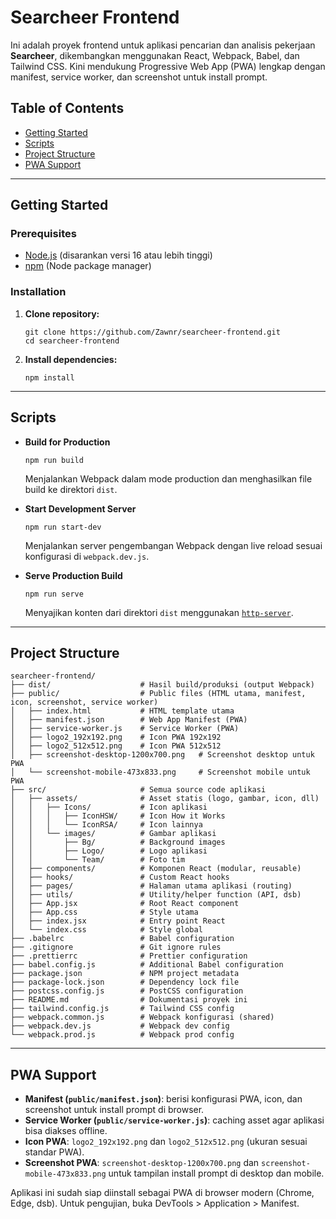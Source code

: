 # Searcheer Frontend

Ini adalah proyek frontend untuk aplikasi pencarian dan analisis pekerjaan **Searcheer**, dikembangkan menggunakan React, Webpack, Babel, dan Tailwind CSS. Kini mendukung Progressive Web App (PWA) lengkap dengan manifest, service worker, dan screenshot untuk install prompt.

## Table of Contents

- [Getting Started](#getting-started)
- [Scripts](#scripts)
- [Project Structure](#project-structure)
- [PWA Support](#pwa-support)

---

## Getting Started

### Prerequisites

- [Node.js](https://nodejs.org/) (disarankan versi 16 atau lebih tinggi)
- [npm](https://www.npmjs.com/) (Node package manager)

### Installation

1. **Clone repository:**

   ```shell
   git clone https://github.com/Zawnr/searcheer-frontend.git
   cd searcheer-frontend
   ```

2. **Install dependencies:**
   ```shell
   npm install
   ```

---

## Scripts

- **Build for Production**

  ```shell
  npm run build
  ```

  Menjalankan Webpack dalam mode production dan menghasilkan file build ke direktori `dist`.

- **Start Development Server**

  ```shell
  npm run start-dev
  ```

  Menjalankan server pengembangan Webpack dengan live reload sesuai konfigurasi di `webpack.dev.js`.

- **Serve Production Build**
  ```shell
  npm run serve
  ```
  Menyajikan konten dari direktori `dist` menggunakan [`http-server`](https://www.npmjs.com/package/http-server).

---

## Project Structure

```text
searcheer-frontend/
├── dist/                    # Hasil build/produksi (output Webpack)
├── public/                  # Public files (HTML utama, manifest, icon, screenshot, service worker)
│   ├── index.html           # HTML template utama
│   ├── manifest.json        # Web App Manifest (PWA)
│   ├── service-worker.js    # Service Worker (PWA)
│   ├── logo2_192x192.png    # Icon PWA 192x192
│   ├── logo2_512x512.png    # Icon PWA 512x512
│   ├── screenshot-desktop-1200x700.png   # Screenshot desktop untuk PWA
│   └── screenshot-mobile-473x833.png     # Screenshot mobile untuk PWA
├── src/                     # Semua source code aplikasi
│   ├── assets/              # Asset statis (logo, gambar, icon, dll)
│   │   ├── Icons/           # Icon aplikasi
│   │   │   ├── IconHSW/     # Icon How it Works
│   │   │   └── IconRSA/     # Icon lainnya
│   │   └── images/          # Gambar aplikasi
│   │       ├── Bg/          # Background images
│   │       ├── Logo/        # Logo aplikasi
│   │       └── Team/        # Foto tim
│   ├── components/          # Komponen React (modular, reusable)
│   ├── hooks/               # Custom React hooks
│   ├── pages/               # Halaman utama aplikasi (routing)
│   ├── utils/               # Utility/helper function (API, dsb)
│   ├── App.jsx              # Root React component
│   ├── App.css              # Style utama
│   ├── index.jsx            # Entry point React
│   └── index.css            # Style global
├── .babelrc                 # Babel configuration
├── .gitignore               # Git ignore rules
├── .prettierrc              # Prettier configuration
├── babel.config.js          # Additional Babel configuration
├── package.json             # NPM project metadata
├── package-lock.json        # Dependency lock file
├── postcss.config.js        # PostCSS configuration
├── README.md                # Dokumentasi proyek ini
├── tailwind.config.js       # Tailwind CSS config
├── webpack.common.js        # Webpack konfigurasi (shared)
├── webpack.dev.js           # Webpack dev config
└── webpack.prod.js          # Webpack prod config
```

---

## PWA Support

- **Manifest (`public/manifest.json`)**: berisi konfigurasi PWA, icon, dan screenshot untuk install prompt di browser.
- **Service Worker (`public/service-worker.js`)**: caching asset agar aplikasi bisa diakses offline.
- **Icon PWA**: `logo2_192x192.png` dan `logo2_512x512.png` (ukuran sesuai standar PWA).
- **Screenshot PWA**: `screenshot-desktop-1200x700.png` dan `screenshot-mobile-473x833.png` untuk tampilan install prompt di desktop dan mobile.

Aplikasi ini sudah siap diinstall sebagai PWA di browser modern (Chrome, Edge, dsb). Untuk pengujian, buka DevTools > Application > Manifest.

